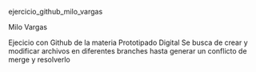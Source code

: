 ejercicio_github_milo_vargas

Milo Vargas

Ejecicio con Github de la materia Prototipado Digital 
Se busca de crear y modificar archivos en diferentes branches hasta generar un conflicto de merge y resolverlo
